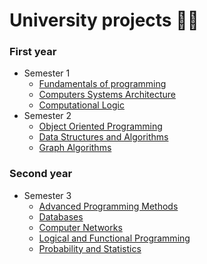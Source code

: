 # University projects :woman_technologist:
### First year 
- Semester 1
   - <a href="https://github.com/georgianapetricele/University-projects/tree/main/Semester%201/Fundamentals%20of%20programming">Fundamentals of programming</a>
   - <a href="https://github.com/georgianapetricele/University-projects/tree/main/Semester%201/ASC">Computers Systems Architecture</a>
   - <a href="Semester 1/Computational Logic">Computational Logic</a>
- Semester 2
   - <a href="https://github.com/georgianapetricele/University-projects/tree/main/Semester%202/Object%20Oriented%20Programming">Object Oriented Programming</a>
   - <a href="https://github.com/georgianapetricele/University-projects/tree/main/Semester%202/Data%20Structures%20and%20Algorithms">Data Structures and Algorithms</a>
   - <a href="Semester 2 /Graph Algorithms">Graph Algorithms</a>
### Second year
- Semester 3
   - <a href="https://github.com/georgianapetricele/University-projects/tree/main/Semester%203%20/Advanced%20programming%20methods">Advanced Programming Methods</a>
   - <a href="https://github.com/georgianapetricele/University-projects/tree/main/Semester%203%20/Databases">Databases</a>
   - <a href="https://github.com/georgianapetricele/University-projects/tree/main/Semester%203%20/Computer%20Networks">Computer Networks</a>
   - <a href="Semester 3 /Functional and Logic Programming">Logical and Functional Programming</a>
   - <a href="Semester 3 /Probability and Statistics">Probability and Statistics</a>
